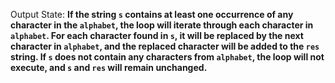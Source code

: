 Output State: **If the string `s` contains at least one occurrence of any character in the `alphabet`, the loop will iterate through each character in `alphabet`. For each character found in `s`, it will be replaced by the next character in `alphabet`, and the replaced character will be added to the `res` string. If `s` does not contain any characters from `alphabet`, the loop will not execute, and `s` and `res` will remain unchanged.**